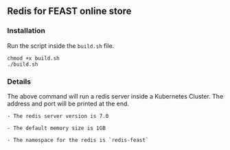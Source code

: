 ## Redis for FEAST online store

### Installation
Run the script inside the `build.sh` file. 

```shell
chmod +x build.sh
./build.sh
```

### Details
The above command will run a redis server inside a Kubernetes Cluster. The address and port will be printed at the end. 

    - The redis server version is 7.0

    - The default memory size is 1GB
    
    - The namespace for the redis is `redis-feast`
